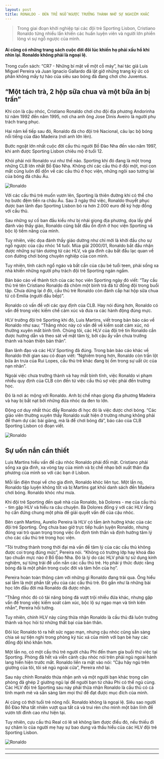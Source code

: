 ```yaml
---
layout: post
title: RONALDO - ĐỨA TRẺ NGỖ NGƯỢC TRƯỞNG THÀNH NHỜ SỰ NGHIÊM KHẮC
---
```


> Trong giai đoạn khởi nghiệp tại các đội trẻ Sporting Lisbon, Cristiano Ronaldo từng nhiều lần khiến các huấn luyện viên và người lớn phiền lòng vì sự ngỗ ngược của mình.

#### Ai cũng có những trang sách cuộc đời đôi lúc khiến họ phải xấu hổ khi nhìn lại. Ronaldo không phải là ngoại lệ.

Trong cuốn sách: “CR7 - Những bí mật về một cỗ máy”, hai tác giả Luis Miguel Pereira và Juan Ignacio Gallardo đã lật giở những trang ký ức có phần không mấy tự hào của siêu sao bóng đá đang chơi cho Juventus.

## “Một tách trà, 2 hộp sữa chua và một bữa ăn bị trấn”

Khi còn là cậu nhóc, Cristiano Ronaldo chơi cho đội địa phương Andorinha từ năm 1992 đến năm 1995, nơi cha anh ông Jose Dinis Aveiro là người phụ trách trang phục.

Hai năm kế tiếp sau đó, Ronaldo đá cho đội trẻ Nacional, câu lạc bộ bóng nổi tiếng của đảo Madeira (nơi anh lớn lên).

Bước ngoặt lớn nhất cuộc đời cầu thủ người Bồ Đào Nha đến vào năm 1997, khi anh được Sporting Lisbon chiêu mộ ở tuổi 12.

Khỏi phải nói Ronaldo vui như thế nào. Sporting khi đó đang là một trong những CLB lớn nhất Bồ Đào Nha. Không chỉ các cầu thủ ở đội một, mọi con mắt cũng luôn đổ dồn về các cầu thủ ở học viện, những ngôi sao tương lai của bóng đá châu Âu.

![Ronaldo](https://znews-photo.zadn.vn/Uploaded/bpivpawv/2020_07_17/ronaldobe2.jpg "Ronaldo")

Với các cầu thủ trẻ muốn vươn lên, Sporting là thiên đường khi có thể cho họ bước đệm tiến ra châu Âu. Sau 3 ngày thử việc, Ronaldo thuyết phục được ban lãnh đạo Sporting Lisbon bỏ ra hơn 2.000 euro để ký hợp đồng với cầu thủ.

Sau những sự cố ban đầu kiểu như bị nhái giọng địa phương, dọa lấy ghế đánh vào thầy giáo, Ronaldo cũng bắt đầu ổn định ở học viện Sporting và bộc lộ tiềm năng của mình.

Tuy nhiên, việc dọa đánh thầy giáo dường như chỉ mới là khởi đầu cho sự ngỗ ngược của cậu nhóc 14 tuổi. Mùa giải 2000/01, Ronaldo bắt đầu nhận được những sự tán dương từ các HLV, và gia đình cậu bắt đầu lạc quan về con đường chơi bóng chuyên nghiệp của con mình.

Tuy nhiên, tính cách ngổ ngáo và bất cần của cậu bé tuổi teen, phải sống xa nhà khiến những người phụ trách đội trẻ Sporting ngán ngẩm.

Bản báo cáo về thành tích của các học viên Sporting ngày đó viết: “Tay cầu thủ trẻ tên Cristiano Ronaldo đã chôm một bình trà đá từ đồng đội trong buổi tập. Chưa dừng lại ở đó, cầu thủ trẻ Ronaldo còn đánh cắp hai hộp sữa chua từ cô Emilia (người đầu bếp)”.

Ronaldo có vấn đề với các quy định của CLB. Hay nói đúng hơn, Ronaldo có vấn đề trong việc kiềm chế cảm xúc và đưa ra các hành động đúng mực.

HLV trưởng đội trẻ Sporting khi đó, Luis Martins, viết trong bản báo cáo về Ronaldo như sau: “Thằng nhóc này có vấn đề về kiểm soát cảm xúc, nó thường xuyên mất bình tĩnh. Chúng tôi, các HLV của đội trẻ tin Ronaldo cần được hướng dẫn và theo sát về mặt tâm lý, bởi cậu ấy vẫn chưa trưởng thành và hoàn thiện bản thân”.

Ban lãnh đạo và các HLV Sporting đã đúng. Trong bản báo cáo khác về Ronaldo thời gian sau có đoạn viết: “Nghiêm trọng hơn, Ronaldo còn trấn lột bữa ăn trưa của Rui Lopes, cầu thủ trẻ khác đang bị ốm trong sự uất ức của nạn nhân”.

Ngoài việc chưa trưởng thành và hay mất bình tĩnh, việc Ronaldo vi phạm nhiều quy định của CLB còn đến từ việc cầu thủ sợ việc phải đến trường học.

Đó là nơi ác mộng với Ronaldo. Anh bị chế nhạo giọng địa phương Madeira và hay bị bắt nạt bởi những đứa nhóc da đen to lớn.

Động cơ duy nhất thúc đẩy Ronaldo đi học đó là việc được chơi bóng. “Các giáo viên thường xuyên thấy Ronaldo xuất hiện ở trường nhưng không phải để tham dự các bài giảng, mà là để chơi bóng đá”, báo cáo của CLB Sporting Lisbon có đoạn viết.

![Ronaldo](https://znews-photo.zadn.vn/Uploaded/bpivpawv/2020_07_17/135783447_cristiano_ronaldo_archive_1.jpg "Ronaldo")

## Sự uốn nắn cần thiết

Luis Martins hiểu vấn đề cậu nhóc Ronaldo phải đối mặt. Cristiano phải sống xa gia đình, xa vòng tay của mình và bị chế nhạo bởi xuất thân địa phương của mình so với các bạn ở Lisbon.

Mỗi lần điện thoại về cho gia đình, Ronaldo khóc liên tục. Một lần nọ, Ronaldo tập luyện không tốt và bị Martins gạt khỏi danh sách đến Madeira chơi bóng. Ronaldo khóc như mưa.

Khi đội trẻ Sporting đến quê nhà của Ronaldo, bà Dolores - mẹ của cầu thủ - tìm gặp HLV và hiểu ra câu chuyện. Bà Dolores đồng ý với các HLV rằng họ cần đứng chung một phía để giải quyết vấn đề của cậu nhóc.

Bên cạnh Martins, Aurelio Pereira là HLV có tầm ảnh hưởng khác của các đội trẻ Sporting. Ông chưa bao giờ trực tiếp huấn luyện Ronaldo, nhưng đóng vai trò quan trọng trong việc ổn định tinh thần và định hướng tâm lý cho các cầu thủ trẻ trong học viện.

“Tôi trưởng thành trong thời đại mà vấn đề tâm lý của các cầu thủ không được coi trọng đúng mức”, Pereira nói. “Không có trường lớp hay khoá đào tạo chuẩn mực nào ở Bồ Đào Nha. Đó là lý do các HLV phải tự sử dụng kinh nghiệm, sự từng trải để uốn nắn các cầu thủ trẻ. Họ phải ý thức được rằng bóng đá là một phần trong cuộc đời và tâm hồn của họ”.

Pereira hoàn toàn thông cảm với những gì Ronaldo đang trải qua. Ông hiểu sai lầm là một phần tất yếu của các cầu thủ trẻ. Đó gần như là những bài học lớn đầu đời mà Ronaldo đã được nhận.

“Thằng nhóc đó có tài năng bóng đá vượt trội nhiều đứa khác, nhưng gặp vấn đề trong việc kiểm soát cảm xúc, bộc lộ sự ngạo mạn và tính kiên nhẫn”, Pereira hồi tưởng.

Tuy nhiên, chính HLV này cũng thừa nhận Ronaldo là cầu thủ đã luôn trưởng thành và học hỏi từ những thất bại của bản thân.

Đôi lúc Ronaldo tỏ ra hết sức ngạo mạn, nhưng cậu nhóc cũng sẵn sàng chia sẻ sự tiện nghi trong phòng ký túc xá của mình với bạn bè hay các đồng đội khó khăn hơn.

Một lần nọ, có một cầu thủ trẻ người châu Phi đến tham gia buổi thử việc tại Sporting. Phòng đã hết và viễn cảnh cậu nhóc nói trên phải ngủ ngoài hành lang hiển hiện trước mắt. Ronaldo liền ra mặt vào nói: “Cậu hãy ngủ trên giường của tôi, tôi sẽ ngủ ngoài cửa”, Pereira nhớ lại.

Sau này chính Ronaldo thừa nhận anh và một người bạn khác trong căn phòng đã ghép 2 giường ngủ lại để người bạn từ châu Phi có thể ngủ cùng. Các HLV đội trẻ Sporting sau này phải thừa nhận Ronaldo là cầu thủ có cá tính mạnh mẽ và sẵn sàng làm mọi thứ để đạt được mục đích của mình.

Ai cũng có thời tuổi trẻ nông nổi. Ronaldo không là ngoại lệ. Siêu sao người Bồ Đào Nha tất nhiên vượt qua tất cả và trui rèn cho mình một bản lĩnh để vươn tới đỉnh cao như hiện tại.

Tuy nhiên, cựu cầu thủ Real có lẽ sẽ không làm được điều đó, nếu thiếu đi sự chăm lo của người mẹ hay sự bao dung và thấu hiểu của các HLV đội trẻ Sporting Lisbon.

![Ronaldo](https://znews-photo.zadn.vn/Uploaded/bpivpawv/2020_07_17/nintchdbpict000266367973_1.jpg "Ronaldo")

----
****
